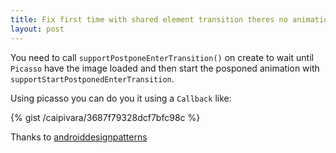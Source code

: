 ```yaml
---
title: Fix first time with shared element transition theres no animation using picasso or oher image loading lib (dont work)
layout: post
---
```


You need to call `supportPostponeEnterTransition()` on create to wait until `Picasso` have the image loaded and then start the posponed animation with 
`supportStartPostponedEnterTransition`.

Using picasso you can do you it using a `Callback` like:

{% gist /caipivara/3687f79328dcf7bfc98c %}

Thanks to [androiddesignpatterns](http://www.androiddesignpatterns.com/2015/03/activity-postponed-shared-element-transitions-part3b.html)